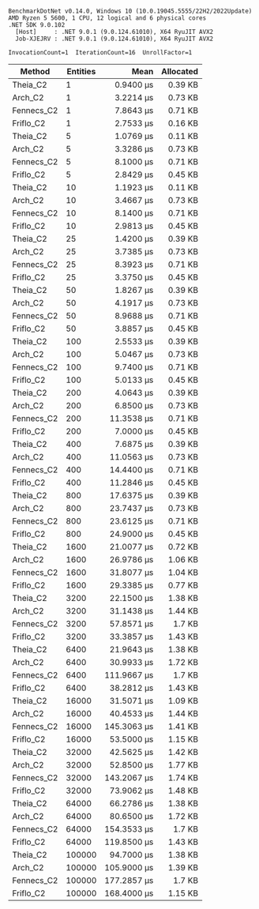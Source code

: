 ```

BenchmarkDotNet v0.14.0, Windows 10 (10.0.19045.5555/22H2/2022Update)
AMD Ryzen 5 5600, 1 CPU, 12 logical and 6 physical cores
.NET SDK 9.0.102
  [Host]     : .NET 9.0.1 (9.0.124.61010), X64 RyuJIT AVX2
  Job-XJEJRV : .NET 9.0.1 (9.0.124.61010), X64 RyuJIT AVX2

InvocationCount=1  IterationCount=16  UnrollFactor=1  

```
| Method     | Entities | Mean        | Allocated |
|----------- |--------- |------------:|----------:|
| Theia_C2   | 1        |   0.9400 μs |   0.39 KB |
| Arch_C2    | 1        |   3.2214 μs |   0.73 KB |
| Fennecs_C2 | 1        |   7.8643 μs |   0.71 KB |
| Friflo_C2  | 1        |   2.7533 μs |   0.16 KB |
| Theia_C2   | 5        |   1.0769 μs |   0.11 KB |
| Arch_C2    | 5        |   3.3286 μs |   0.73 KB |
| Fennecs_C2 | 5        |   8.1000 μs |   0.71 KB |
| Friflo_C2  | 5        |   2.8429 μs |   0.45 KB |
| Theia_C2   | 10       |   1.1923 μs |   0.11 KB |
| Arch_C2    | 10       |   3.4667 μs |   0.73 KB |
| Fennecs_C2 | 10       |   8.1400 μs |   0.71 KB |
| Friflo_C2  | 10       |   2.9813 μs |   0.45 KB |
| Theia_C2   | 25       |   1.4200 μs |   0.39 KB |
| Arch_C2    | 25       |   3.7385 μs |   0.73 KB |
| Fennecs_C2 | 25       |   8.3923 μs |   0.71 KB |
| Friflo_C2  | 25       |   3.3750 μs |   0.45 KB |
| Theia_C2   | 50       |   1.8267 μs |   0.39 KB |
| Arch_C2    | 50       |   4.1917 μs |   0.73 KB |
| Fennecs_C2 | 50       |   8.9688 μs |   0.71 KB |
| Friflo_C2  | 50       |   3.8857 μs |   0.45 KB |
| Theia_C2   | 100      |   2.5533 μs |   0.39 KB |
| Arch_C2    | 100      |   5.0467 μs |   0.73 KB |
| Fennecs_C2 | 100      |   9.7400 μs |   0.71 KB |
| Friflo_C2  | 100      |   5.0133 μs |   0.45 KB |
| Theia_C2   | 200      |   4.0643 μs |   0.39 KB |
| Arch_C2    | 200      |   6.8500 μs |   0.73 KB |
| Fennecs_C2 | 200      |  11.3538 μs |   0.71 KB |
| Friflo_C2  | 200      |   7.0000 μs |   0.45 KB |
| Theia_C2   | 400      |   7.6875 μs |   0.39 KB |
| Arch_C2    | 400      |  11.0563 μs |   0.73 KB |
| Fennecs_C2 | 400      |  14.4400 μs |   0.71 KB |
| Friflo_C2  | 400      |  11.2846 μs |   0.45 KB |
| Theia_C2   | 800      |  17.6375 μs |   0.39 KB |
| Arch_C2    | 800      |  23.7437 μs |   0.73 KB |
| Fennecs_C2 | 800      |  23.6125 μs |   0.71 KB |
| Friflo_C2  | 800      |  24.9000 μs |   0.45 KB |
| Theia_C2   | 1600     |  21.0077 μs |   0.72 KB |
| Arch_C2    | 1600     |  26.9786 μs |   1.06 KB |
| Fennecs_C2 | 1600     |  31.8077 μs |   1.04 KB |
| Friflo_C2  | 1600     |  29.3385 μs |   0.77 KB |
| Theia_C2   | 3200     |  22.1500 μs |   1.38 KB |
| Arch_C2    | 3200     |  31.1438 μs |   1.44 KB |
| Fennecs_C2 | 3200     |  57.8571 μs |    1.7 KB |
| Friflo_C2  | 3200     |  33.3857 μs |   1.43 KB |
| Theia_C2   | 6400     |  21.9643 μs |   1.38 KB |
| Arch_C2    | 6400     |  30.9933 μs |   1.72 KB |
| Fennecs_C2 | 6400     | 111.9667 μs |    1.7 KB |
| Friflo_C2  | 6400     |  38.2812 μs |   1.43 KB |
| Theia_C2   | 16000    |  31.5071 μs |   1.09 KB |
| Arch_C2    | 16000    |  40.4533 μs |   1.44 KB |
| Fennecs_C2 | 16000    | 145.3063 μs |   1.41 KB |
| Friflo_C2  | 16000    |  53.5000 μs |   1.15 KB |
| Theia_C2   | 32000    |  42.5625 μs |   1.42 KB |
| Arch_C2    | 32000    |  52.8500 μs |   1.77 KB |
| Fennecs_C2 | 32000    | 143.2067 μs |   1.74 KB |
| Friflo_C2  | 32000    |  73.9062 μs |   1.48 KB |
| Theia_C2   | 64000    |  66.2786 μs |   1.38 KB |
| Arch_C2    | 64000    |  80.6500 μs |   1.72 KB |
| Fennecs_C2 | 64000    | 154.3533 μs |    1.7 KB |
| Friflo_C2  | 64000    | 119.8500 μs |   1.43 KB |
| Theia_C2   | 100000   |  94.7000 μs |   1.38 KB |
| Arch_C2    | 100000   | 105.9000 μs |   1.39 KB |
| Fennecs_C2 | 100000   | 177.2857 μs |    1.7 KB |
| Friflo_C2  | 100000   | 168.4000 μs |   1.15 KB |
